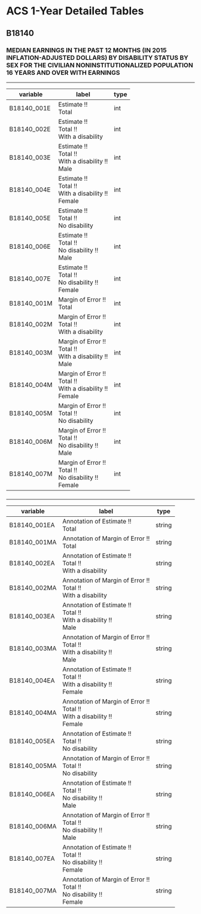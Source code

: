 # ACS 1-Year Detailed Tables

## B18140

### MEDIAN EARNINGS IN THE PAST 12 MONTHS (IN 2015 INFLATION-ADJUSTED DOLLARS) BY DISABILITY STATUS BY SEX FOR THE CIVILIAN NONINSTITUTIONALIZED POPULATION 16 YEARS AND OVER WITH EARNINGS

___

| variable | label | type |
| ----- | ----- | ----- |
| B18140_001E | Estimate !!<br>Total | int |
| B18140_002E | Estimate !!<br>Total !!<br>With a disability | int |
| B18140_003E | Estimate !!<br>Total !!<br>With a disability !!<br>Male | int |
| B18140_004E | Estimate !!<br>Total !!<br>With a disability !!<br>Female | int |
| B18140_005E | Estimate !!<br>Total !!<br>No disability | int |
| B18140_006E | Estimate !!<br>Total !!<br>No disability !!<br>Male | int |
| B18140_007E | Estimate !!<br>Total !!<br>No disability !!<br>Female | int |
| B18140_001M | Margin of Error !!<br>Total | int |
| B18140_002M | Margin of Error !!<br>Total !!<br>With a disability | int |
| B18140_003M | Margin of Error !!<br>Total !!<br>With a disability !!<br>Male | int |
| B18140_004M | Margin of Error !!<br>Total !!<br>With a disability !!<br>Female | int |
| B18140_005M | Margin of Error !!<br>Total !!<br>No disability | int |
| B18140_006M | Margin of Error !!<br>Total !!<br>No disability !!<br>Male | int |
| B18140_007M | Margin of Error !!<br>Total !!<br>No disability !!<br>Female | int |
### 

___

| variable | label | type |
| ----- | ----- | ----- |
| B18140_001EA | Annotation of Estimate !!<br>Total | string |
| B18140_001MA | Annotation of Margin of Error !!<br>Total | string |
| B18140_002EA | Annotation of Estimate !!<br>Total !!<br>With a disability | string |
| B18140_002MA | Annotation of Margin of Error !!<br>Total !!<br>With a disability | string |
| B18140_003EA | Annotation of Estimate !!<br>Total !!<br>With a disability !!<br>Male | string |
| B18140_003MA | Annotation of Margin of Error !!<br>Total !!<br>With a disability !!<br>Male | string |
| B18140_004EA | Annotation of Estimate !!<br>Total !!<br>With a disability !!<br>Female | string |
| B18140_004MA | Annotation of Margin of Error !!<br>Total !!<br>With a disability !!<br>Female | string |
| B18140_005EA | Annotation of Estimate !!<br>Total !!<br>No disability | string |
| B18140_005MA | Annotation of Margin of Error !!<br>Total !!<br>No disability | string |
| B18140_006EA | Annotation of Estimate !!<br>Total !!<br>No disability !!<br>Male | string |
| B18140_006MA | Annotation of Margin of Error !!<br>Total !!<br>No disability !!<br>Male | string |
| B18140_007EA | Annotation of Estimate !!<br>Total !!<br>No disability !!<br>Female | string |
| B18140_007MA | Annotation of Margin of Error !!<br>Total !!<br>No disability !!<br>Female | string |

